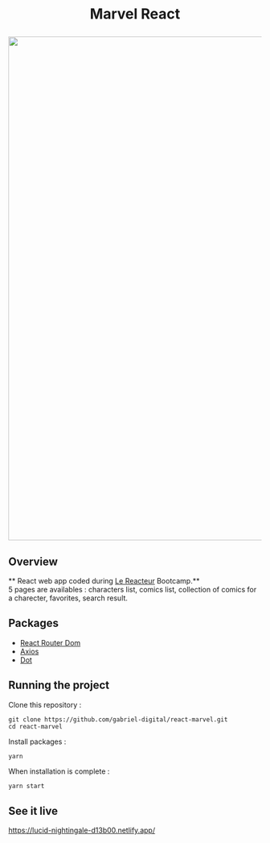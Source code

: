 <h1 align="center">
	Marvel React

<p align="center">
	<img src="" width="1000">
</p>

## Overview

** React web app coded during [Le Reacteur](https://www.lereacteur.io/) Bootcamp.**  
5 pages are availables : characters list, comics list, collection of comics for a charecter, favorites, search result.

## Packages

- [React Router Dom](https://reacttraining.com/react-router/web/guides/quick-start)
- [Axios](https://github.com/axios/axios)
- [Dot](https://www.npmjs.com/package/dotenv)

## Running the project

Clone this repository :

```
git clone https://github.com/gabriel-digital/react-marvel.git
cd react-marvel
```

Install packages :

```
yarn
```

When installation is complete :

```bash
yarn start
```

## See it live

https://lucid-nightingale-d13b00.netlify.app/

